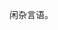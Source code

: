 <script setup>
  import SpecialLogo from '@/components/SpecialLogo.vue'
</script>

闲杂言语。

<SpecialLogo direction="horizontal"/>
